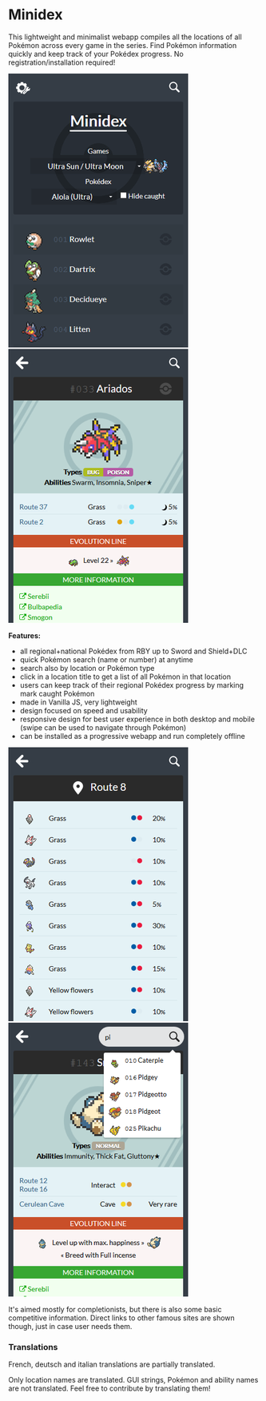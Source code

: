 # Minidex
This lightweight and minimalist webapp compiles all the locations of all Pokémon across every game in the series. Find Pokémon information quickly and keep track of your Pokédex progress. No registration/installation required!

![Minidex preview 1](/_preview/minidex_preview1.png?raw=true) ![Minidex preview 2](/_preview/minidex_preview2.png?raw=true)

**Features:**
* all regional+national Pokédex from RBY up to Sword and Shield+DLC
* quick Pokémon search (name or number) at anytime
* search also by location or Pokémon type
* click in a location title to get a list of all Pokémon in that location
* users can keep track of their regional Pokédex progress by marking mark caught Pokémon
* made in Vanilla JS, very lightweight
* design focused on speed and usability
* responsive design for best user experience in both desktop and mobile (swipe can be used to navigate through Pokémon)
* can be installed as a progressive webapp and run completely offline

![Minidex preview 3](/_preview/minidex_preview3.png?raw=true) ![Minidex preview 4](/_preview/minidex_preview4.png?raw=true)

It's aimed mostly for completionists, but there is also some basic competitive information. Direct links to other famous sites are shown though, just in case user needs them.



### Translations ###
French, deutsch and italian translations are partially translated.

Only location names are translated. GUI strings, Pokémon and ability names are not translated. Feel free to contribute by translating them!
